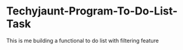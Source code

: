 # Techyjaunt-Program-To-Do-List-Task
This is me building a functional to do list with filtering feature
